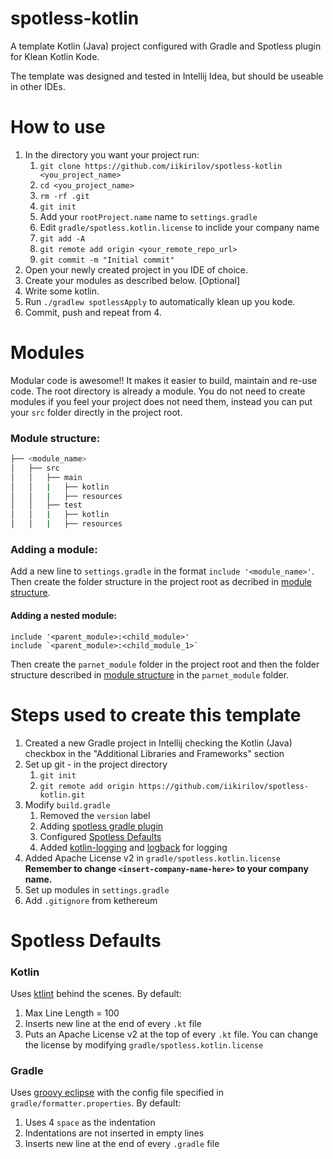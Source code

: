 # spotless-kotlin

A template Kotlin (Java) project configured with Gradle and Spotless plugin for Klean Kotlin Kode.

The template was designed and tested in Intellij Idea, but should be useable in other IDEs.

# How to use

1. In the directory you want your project run:
    1. `git clone https://github.com/iikirilov/spotless-kotlin <you_project_name>`
    2. `cd <you_project_name>`
    3. `rm -rf .git`
    4. `git init`
    5. Add your `rootProject.name` name to `settings.gradle`
    6. Edit `gradle/spotless.kotlin.license` to inclide your company name
    7. `git add -A`
    8. `git remote add origin <your_remote_repo_url>`
    9. `git commit -m "Initial commit"`
2. Open your newly created project in you IDE of choice.
3. Create your modules as described below. [Optional]
4. Write some kotlin.
5. Run `./gradlew spotlessApply` to automatically klean up you kode.
6. Commit, push and repeat from 4.
    
# Modules

Modular code is awesome!! It makes it easier to build, maintain and re-use code. The root directory is already a module. You do not need to create modules if you feel your project does not need them, instead you can put your `src` folder directly in the project root.

### Module structure:

```bash
├── <module_name>
│   ├── src
│   │   ├── main
│   │   |   ├── kotlin
│   │   |   ├── resources
│   │   ├── test
│   │   |   ├── kotlin
│   │   |   ├── resources
```

### Adding a module:

Add a new line to `settings.gradle` in the format `include '<module_name>'`. Then create the folder structure in the project root as decribed in [module structure](Module-structure).

#### Adding a nested module:

```
include '<parent_module>:<child_module>'
include `<parent_module>:<child_module_1>`
```

Then create the `parnet_module` folder in the project root and then the folder structure described in [module structure](Module-structure) in the `parnet_module` folder.

# Steps used to create this template
1. Created a new Gradle project in Intellij checking the Kotlin (Java) checkbox 
in the "Additional Libraries and Frameworks" section
2. Set up git - in the project directory
    1. `git init`
    2. `git remote add origin https://github.com/iikirilov/spotless-kotlin.git`
3. Modify `build.gradle`
    1. Removed the `version` label
    2. Adding [spotless gradle plugin](https://github.com/diffplug/spotless/tree/master/plugin-gradle)
    3. Configured [Spotless Defaults](Spotless-Defaults)
    4. Added [kotlin-logging](https://github.com/MicroUtils/kotlin-loggingw)
    and [logback](https://github.com/qos-ch/logback) for logging
4. Added Apache License v2 in `gradle/spotless.kotlin.license`<br />**Remember to change `<insert-company-name-here>` to your company name.**
5. Set up modules in `settings.gradle`
6. Add `.gitignore` from kethereum

# Spotless Defaults

### Kotlin
Uses [ktlint](https://github.com/diffplug/spotless/tree/master/plugin-gradle) behind the scenes. By default:
1. Max Line Length = 100
2. Inserts new line at the end of every `.kt` file
3. Puts an Apache License v2 at the top of every `.kt` file. You can change the license by modifying `gradle/spotless.kotlin.license`

### Gradle
Uses [groovy eclipse](https://github.com/diffplug/spotless/tree/master/plugin-gradle#groovy-eclipse) with the config file specified in `gradle/formatter.properties`. By default:
1. Uses 4 `space` as the indentation
2. Indentations are not inserted in empty lines
2. Inserts new line at the end of every `.gradle` file

